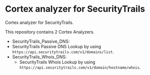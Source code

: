 # Cortex analyzer for SecurityTrails

Cortex analyzer for SecurityTrails.

This repository contains 2 Cortex Analyzers.

- SecurityTrails_Passive_DNS:
 - SecurityTrails Passive DNS Lookup by using `https://api.securitytrails.com/v1/domains/list`.
- SecurityTrails_Whois_DNS:
  - SecurityTrails Whois Lookup by using `https://api.securitytrails.com/v1/domain/hostname/whois`.
